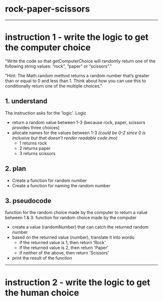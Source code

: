 # rock-paper-scissors

---

# instruction 1 - write the logic to get the computer choice
"Write the code so that getComputerChoice will randomly return one of the following string values: “rock”, “paper” or “scissors”."

"Hint: The Math.random method returns a random number that’s greater than or equal to 0 and less than 1. Think about how you can use this to conditionally return one of the multiple choices."

## 1. understand
The instruction asks for the 'logic'. Logic 

- return a random value between 1-3 (because rock, paper, scissors provides three choices)
- allocate names for the values between 1-3 *(could be 0-2 since 0 is inclusive but that doesn't render readable code imo)*
    - 1 returns rock
    - 2 returns paper
    - 3 returns scissors

## 2. plan
- Create a function for random number
- Create a function for naming the random number

## 3. pseudocode
function for the random choice made by the computer to return a value between 1 & 3:
function for random choice made by the computer
- create a value (randomNumber) that can catch the returned random number
- based on the returned value (number), translate it into words:
    - if the returned value is 1, then return 'Rock'
    - if the returned value is 2, then return 'Paper'
    - if neither of the above, then return 'Scissors'
- print the result of the function

---
# instruction 2 - write the logic to get the human choice